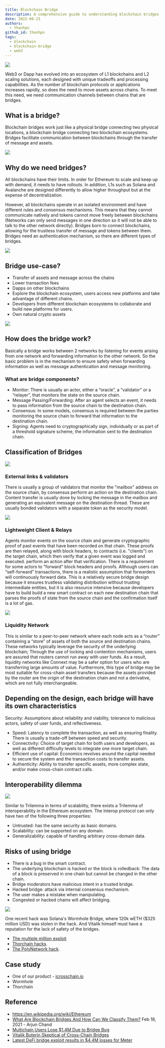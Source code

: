 ```yaml
---
title: Blockchain Bridge
description: A comprehensive guide to understanding blockchain bridges, their types, and how they facilitate communication and asset transfers between different blockchain networks.
date: 2022-06-21
authors:
  - thanhpn
github_id: thanhpn
tags:
  - blockchain
  - blockchain-bridge
  - web3
---
```


![](assets/blockchain-bridge_blockruption-blockchain-300h.webp)

Web3 or Dapp has evolved into an ecosystem of L1 blockchains and L2 scaling solutions, each designed with unique tradeoffs and processing capabilities. As the number of blockchain protocols or applications increases rapidly, so does the need to move assets across chains. To meet this need, we need communication channels between chains that are bridges.

## What is a bridge?

Blockchain bridges work just like a physical bridge connecting two physical locations, a blockchain bridge connecting two blockchain ecosystems. Bridges facilitate communication between blockchains through the transfer of message and assets.

![](assets/blockchain-bridge.webp)

## Why do we need bridges?

All blockchains have their limits. In order for Ethereum to scale and keep up with demand, it needs to have rollouts. In addition, L1s such as Solana and Avalanche are designed differently to allow higher throughput but at the expense of decentralization.

However, all blockchains operate in an isolated environment and have different rules and consensus mechanisms. This means that they cannot communicate natively and tokens cannot move freely between blockchains (Networks can only send messages in one direction so it will not be able to talk to the other network directly). Bridges born to connect blockchains, allowing for the trustless transfer of message and tokens between them. Bridges need an authentication mechanism, so there are different types of bridges.

![](assets/blockchain-bridge_offchain-actors.webp)

## Bridge use-case?

- Transfer of assets and message across the chains
- Lower transaction fees
- Dapps on other blockchains
- Explore the blockchain ecosystem, users access new platforms and take advantage of different chains.
- Developers from different blockchain ecosystems to collaborate and build new platforms for users.
- Own natural crypto assets

![](assets/blockchain-bridge_bridge-use-cases.webp)

## How does the bridge work?

Basically a bridge works between 2 networks by listening for events arising from one network and forwarding information to the other network. So the basic problem is in the mechanism to ensure safety when forwarding information as well as message authentication and message monitoring.

### What are bridge components?

- Monitor: There is usually an actor, either a “oracle”, a “validator” or a “relayer”, that monitors the state on the source chain.
- Message Passing/Forwarding: After an agent selects an event, it needs to pass information from the source chain to the destination chain.
- Consensus: In some models, consensus is required between the parties monitoring the source chain to forward that information to the destination chain.
- Signing: Agents need to cryptographically sign, individually or as part of a threshold signature scheme, the information sent to the destination chain.

## Classification of Bridges

![](assets/blockchain-bridge_classify-bridge.webp)

### External links & validators

There is usually a group of validators that monitor the "mailbox" address on the source chain, by consensus perform an action on the destination chain. Content transfer is usually done by locking the message in the mailbox and generating an equivalent message on the destination thread. These are usually bonded validators with a separate token as the security model.

![](assets/blockchain-bridge-external-links.webp)

### Lightweight Client & Relays

Agents monitor events on the source chain and generate cryptographic proof of past events that have been recorded on that chain. These proofs are then relayed, along with block headers, to contracts (i.e. "clients") on the target chain, which then verify that a given event was logged and executed. perform an action after that verification. There is a requirement for some actors to "forward" block headers and proofs. Although users can “self-forward” transactions, there is a realistic assumption that forwarders will continuously forward data. This is a relatively secure bridge design because it ensures trustless validating distribution without trusting intermediate entities, but it is also resource intensive because developers have to build build a new smart contract on each new destination chain that parses the proofs of state from the source chain and the confirmation itself is a lot of gas.

![](assets/blockchain-bridge_lightweight-client-&-relays.webp)

### Liquidity Network

This is similar to a peer-to-peer network where each node acts as a “router” containing a “store” of assets of both the source and destination chains. These networks typically leverage the security of the underlying blockchain; Through the use of locking and contention mechanisms, users are assured that routers cannot run away with user funds. As a result, liquidity networks like Connext may be a safer option for users who are transferring large amounts of value. Furthermore, this type of bridge may be most suitable for cross-chain asset transfers because the assets provided by the router are the origin of the destination chain and not a derivative, which are not fully interchangeable.

## Depending on the design, each bridge will have its own characteristics

Security: Assumptions about reliability and viability, tolerance to malicious actors, safety of user funds, and reflectiveness.

- Speed: Latency to complete the transaction, as well as ensuring finality. There is usually a trade-off between speed and security.
- Connectivity: Choice of target chain for both users and developers, as well as different difficulty levels to integrate one more target chain.
- Efficient use of capital: Economics revolves around the capital needed to secure the system and the transaction costs to transfer assets.
- Authenticity: Ability to transfer specific assets, more complex state, and/or make cross-chain contract calls.

## Interoperability dilemma

![](assets/blockchain-bridge_interoperability-dilemma.webp)

Similar to Trilemma in terms of scalability, there exists a Trilemma of interoperability in the Ethereum ecosystem. The Interop protocol can only have two of the following three properties:

- Untrusted: has the same security as basic domains.
- Scalability: can be supported on any domain.
- Generalizability: capable of handling arbitrary cross-domain data.

## Risks of using bridge

- There is a bug in the smart contract.
- The underlying blockchain is hacked or the block is rolledback: The data of a block is preserved in one chain but cannot be changed in the other chain.
- Bridge moderators have malicious intent in a trusted bridge.
- Hacked bridge: attack via internal consensus mechanism.
- The user makes a mistake when manipulating.
- Congested or hacked chains will affect bridging.

![](assets/blockchain-bridge_lock,-mint-and-burn.webp)

One recent hack was Solana's Wormhole Bridge, where 120k wETH ($325 million USD) was stolen in the hack. And Vitalik himself must have a reputation for the lack of safety of the bridges.

- [The multiple million exploit](https://decrypt.co/76117/thorchains-rune-token-slides-following-multi-million-exploit)
- [Thorchain hacks](https://www.coindesk.com/markets/2021/07/23/blockchain-protocol-thorchain-suffers-8m-hack/).
- [The PolyNetwork hack](https://edition.cnn.com/2021/08/11/tech/crypto-hack/index.html).

## Case study

- One of our product - [icrosschain.io](https://icrosschain.io/)
- Wormhole
- Thorchain

## Reference

- https://en.wikipedia.org/wiki/Ethereum
- [What Are Blockchain Bridges And How Can We Classify Them?](https://blog.li.finance/what-are-blockchain-bridges-and-how-can-we-classify-them-560dc6ec05fa) Feb 18, 2021 - Arjun Chand
- [Multichain Users Lose $1.4M Due to Bridge Bug](https://cryptobriefing.com/multichain-users-lose-1-4m-due-bridge-bug/)
- [Vitalik Buterin Skeptical of Cross-Chain Bridges](https://cryptobriefing.com/vitalik-buterin-skeptical-of-cross-chain-bridges/)
- [Latest DeFi bridge exploit results in $4.4M losses for Meter](https://cointelegraph.com/news/latest-defi-bridge-exploit-results-in-4-4m-losses-for-meter)

